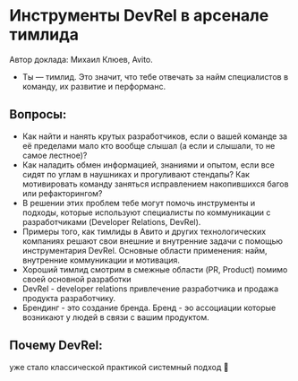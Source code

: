 # Инструменты DevRel  в арсенале тимлида
Автор доклада: Михаил Клюев, Avito.

* Ты — тимлид. Это значит, что тебе отвечать за найм специалистов в команду, их развитие и перформанс. 
## Вопросы:
* Как найти и нанять крутых разработчиков, если о вашей команде за её пределами мало кто вообще слышал (а если и слышали, то не самое лестное)? 
* Как наладить обмен информацией, знаниями и опытом, если все сидят по углам в наушниках и прогуливают стендапы? 
Как мотивировать команду заняться исправлением накопившихся багов или рефакторингом?
* В решении этих проблем тебе могут помочь инструменты и подходы, которые используют специалисты по коммуникации с разработчиками (Developer Relations, DevRel).
* Примеры того, как тимлиды в Авито и других технологических компаниях решают свои внешние и внутренние задачи с помощью инструментария DevRel. Основные области применения: найм, внутренние коммуникации и мотивация.
* Хороший тимлид смотрим в смежные области (PR, Product) помимо своей основной разработки
* DevRel - developer relations привлечение разработчика и продажа продукта разработчику.
* Брендинг - это создание бренда. Бренд - эо ассоциации которые возникают  у людей в связи с вашим продуктом.
## Почему DevRel:
уже стало классической практикой
системный подход


